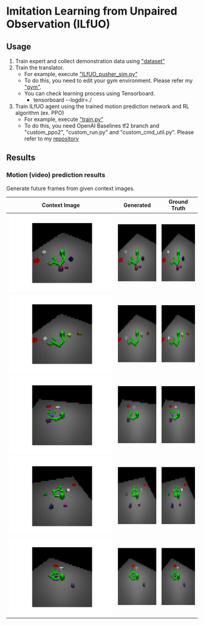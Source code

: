 # Imitation Learning from Unpaired Observation (ILfUO)

## Usage
1. Train expert and collect demonstration data using ["dataset"](../dataset/README.md)
2. Train the translator.
    - For example, execute ["ILfUO_pusher_sim.py"](./pusher/motion_prediction/ILfUO_pusher_sim.py)
    - To do this, you need to edit your gym environment. Please refer my ["gym"](../gym).
    - You can check learning process using Tensorboard.
        - tensorboard --logdir=./
3. Train ILfUO agent using the trained motion prediction network and RL algorithm (ex. PPO)
    - For example, execute ["train.py"](./pusher/ILfUO_rl_train/train.py)
    - To do this, you need OpenAI Baselines tf2 branch and "custom_ppo2", "custom_run.py" and "custom_cmd_util.py".
    Please refer to my [repository](https://github.com/gemst1/baselines)
    
## Results
### Motion (video) prediction results
Generate future frames from given context images.<br>

|Context Image|Generated|Ground Truth|
|:-----:|:-----:|:-----:|
|<img src="./pusher/motion_prediction/results/gif/1000_src_0.png">|<img src="./pusher/motion_prediction/results/gif/1000_recon_0.gif" width="150px" height="150px">|<img src="./pusher/motion_prediction/results/gif/1000_src_0.gif" width="150px" height="150px">|
|<img src="./pusher/motion_prediction/results/gif/1000_src_1.png">|<img src="./pusher/motion_prediction/results/gif/1000_recon_1.gif" width="150px" height="150px">|<img src="./pusher/motion_prediction/results/gif/1000_src_1.gif" width="150px" height="150px">|
|<img src="./pusher/motion_prediction/results/gif/1000_src_2.png">|<img src="./pusher/motion_prediction/results/gif/1000_recon_2.gif" width="150px" height="150px">|<img src="./pusher/motion_prediction/results/gif/1000_src_2.gif" width="150px" height="150px">|
|<img src="./pusher/motion_prediction/results/gif/1000_src_3.png">|<img src="./pusher/motion_prediction/results/gif/1000_recon_3.gif" width="150px" height="150px">|<img src="./pusher/motion_prediction/results/gif/1000_src_3.gif" width="150px" height="150px">|
|<img src="./pusher/motion_prediction/results/gif/1000_src_4.png">|<img src="./pusher/motion_prediction/results/gif/1000_recon_4.gif" width="150px" height="150px">|<img src="./pusher/motion_prediction/results/gif/1000_src_4.gif" width="150px" height="150px">|

